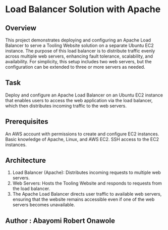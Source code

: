 # Load Balancer Solution with Apache

## Overview

This project demonstrates deploying and configuring an Apache Load Balancer to serve a Tooling Website solution on a separate Ubuntu EC2 instance. The purpose of this load balancer is to distribute traffic evenly across multiple web servers, enhancing fault tolerance, scalability, and availability. For simplicity, this setup includes two web servers, but the configuration can be extended to three or more servers as needed.

## Task
Deploy and configure an Apache Load Balancer on an Ubuntu EC2 instance that enables users to access the web application via the load balancer, which then distributes incoming traffic to the web servers.

## Prerequisites

An AWS account with permissions to create and configure EC2 instances.
Basic knowledge of Apache, Linux, and AWS EC2.
SSH access to the EC2 instances.

## Architecture
1. Load Balancer (Apache): Distributes incoming requests to multiple web servers.
2. Web Servers: Hosts the Tooling Website and responds to requests from the load balancer.
3.  The Apache Load Balancer directs user traffic to available web servers, ensuring that the website remains accessible even if one of the web servers becomes unavailable.





## Author : Abayomi Robert Onawole
